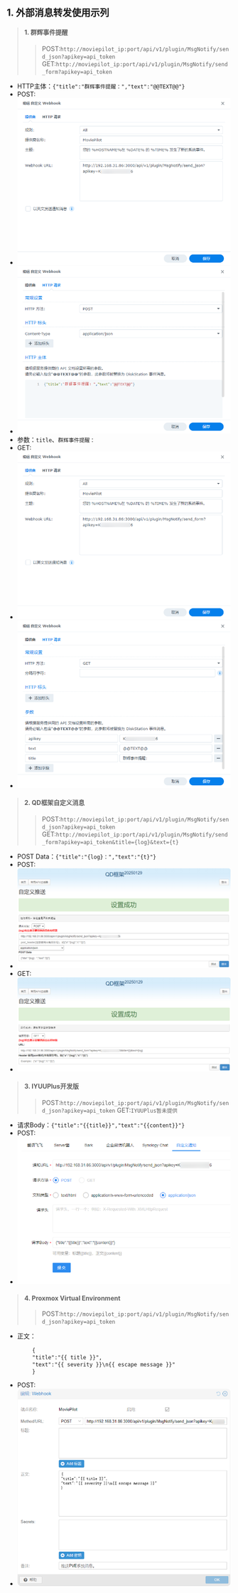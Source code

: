 ## 1. 外部消息转发使用示列
> #### 1. 群辉事件提醒
>> POST:`http://moviepilot_ip:port/api/v1/plugin/MsgNotify/send_json?apikey=api_token`
	GET:`http://moviepilot_ip:port/api/v1/plugin/MsgNotify/send_form?apikey=api_token`
- HTTP主体：`{"title":"群辉事件提醒：","text":"@@TEXT@@"}`
- POST:
- ![](images/1.png)
- ![](images/1.1.png)
- 参数：`title`、`群辉事件提醒：`
- GET:
- ![](images/2.png)
- ![](images/2.1.png)

> #### 2. QD框架自定义消息
>> POST:`http://moviepilot_ip:port/api/v1/plugin/MsgNotify/send_json?apikey=api_token`
	GET:`http://moviepilot_ip:port/api/v1/plugin/MsgNotify/send_form?apikey=api_token&title={log}&text={t}`
- POST Data：`{"title":"{log}：","text":"{t}"}`
- POST:
- ![](images/3.png)
- GET:
- ![](images/3.1.png)

> #### 3. IYUUPlus开发版
>> POST:`http://moviepilot_ip:port/api/v1/plugin/MsgNotify/send_json?apikey=api_token`
	GET:`IYUUPlus暂未提供`
- 请求Body：`{"title":"{{title}}","text":"{{content}}"}`
- POST:
- ![](images/4.png)

> #### 4. Proxmox Virtual Environment
>> POST:`http://moviepilot_ip:port/api/v1/plugin/MsgNotify/send_json?apikey=api_token`
- 正文：
```
        {
        "title":"{{ title }}",
        "text":"{{ severity }}\n{{ escape message }}"
        }
```
- POST:
- ![](images/5.png)